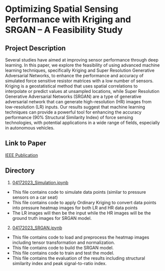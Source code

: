 # Optimizing Spatial Sensing Performance with Kriging and SRGAN – A Feasibility Study
 
## Project Description
Several studies have aimed at improving sensor performance through deep learning. In this paper, we explore the feasibility of using advanced machine learning techniques, specifically Kriging and Super Resolution Generative Adversarial Networks, to enhance the performance and accuracy of simulated force sensitive resistor matrices with a low number of sensors. Kriging is a geostatistical method that uses spatial correlations to interpolate or predict values at unsampled locations, while Super Resolution Generative Adversarial Networks (SRGAN) are a type of generative adversarial network that can generate high-resolution (HR) images from low-resolution (LR) inputs. Our results suggest that machine learning techniques can provide a powerful tool for enhancing the accuracy performance (90% Structural Similarity Index) of force sensing technologies, with potential applications in a wide range of fields, especially in autonomous vehicles.<br>

## Link to Paper
[IEEE Publication](https://ieeexplore.ieee.org/document/10325319)

## Directory
1. [04172023_Simulation.ipynb](./Data_Simulation/04172023_Simulation.ipynb)
- This file contains code to simulate data points (similar to pressure sensors on a car seat)
- This file contains code to apply Ordinary Kriging to convert data points into pressure heatmap images for both LR and HR data points
- The LR images will then be the input while the HR images will be the ground truth images for SRGAN model.

2. [04172023_SRGAN.ipynb](./SRGAN/SRGAN/SRGAN/04172023_SRGAN.ipynb)
- This file contains code to load and preprocess the heatmap images including tensor transformation and normalization.
- This file contains code to build the SRGAN model.
- This file contains code to train and test the model.
- This file contains the evaluation of the results including structural similarity index and peak signal-to-ratio index.
